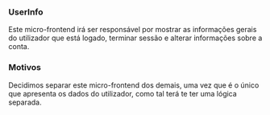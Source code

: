 ### UserInfo

Este micro-frontend irá ser responsável por mostrar as informações gerais do utilizador que está logado, terminar sessão e alterar informações sobre a conta.

### Motivos

Decidimos separar este micro-frontend dos demais, uma vez que é o único que apresenta os dados do utilizador, como tal terá te ter uma lógica separada.